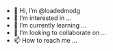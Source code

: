 - 👋 Hi, I’m @loadedmodg
- 👀 I’m interested in ...
- 🌱 I’m currently learning ...
- 💞️ I’m looking to collaborate on ...
- 📫 How to reach me ...

<!---
loadedmodg/loadedmodg is a ✨ special ✨ repository because its `README.md` (this file) appears on your GitHub profile.
You can click the Preview link to take a look at your changes.
--->
